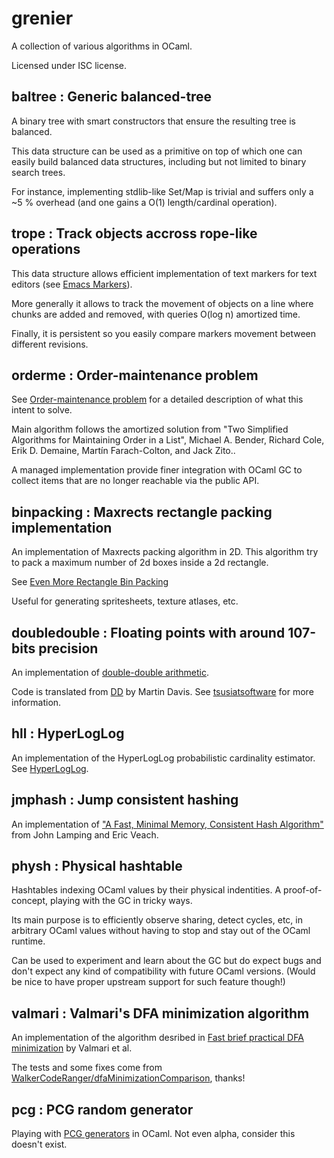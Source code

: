 # grenier

A collection of various algorithms in OCaml.

Licensed under ISC license.

## baltree : Generic balanced-tree
  
A binary tree with smart constructors that ensure the resulting tree is
balanced.

This data structure can be used as a primitive on top of which one can easily
build balanced data structures, including but not limited to binary search
trees.

For instance, implementing stdlib-like Set/Map is trivial and suffers only a ~5
% overhead (and one gains a O(1) length/cardinal operation).

## trope : Track objects accross rope-like operations

This data structure allows efficient implementation of text markers for text editors (see 
[Emacs Markers](http://www.gnu.org/software/emacs/manual/html_node/elisp/Markers.html)).

More generally it allows to track the movement of objects on a line where
chunks are added and removed, with queries O(log n) amortized time.

Finally, it is persistent so you easily compare markers movement between
different revisions. 

## orderme : Order-maintenance problem

See [Order-maintenance problem](https://en.wikipedia.org/wiki/Order-maintenance_problem)
for a detailed description of what this intent to solve.

Main algorithm follows the amortized solution from "Two Simplified
Algorithms for Maintaining Order in a List", Michael A. Bender, Richard Cole,
Erik D. Demaine, Martín Farach-Colton, and Jack Zito..

A managed implementation provide finer integration with OCaml GC to collect
items that are no longer reachable via the public API.

## binpacking : Maxrects rectangle packing implementation

An implementation of Maxrects packing algorithm in 2D.  This algorithm try to
pack a maximum number of 2d boxes inside a 2d rectangle. 

See [Even More Rectangle Bin Packing](http://clb.demon.fi/projects/even-more-rectangle-bin-packing)

Useful for generating spritesheets, texture atlases, etc.

## doubledouble : Floating points with around 107-bits precision 

An implementation of [double-double arithmetic](https://en.wikipedia.org/wiki/Quadruple-precision_floating-point_format#Double-double_arithmetic).

Code is translated from [DD](http://tsusiatsoftware.net/dd/main.html) by Martin Davis.
See [tsusiatsoftware](http://tsusiatsoftware.net) for more information.

## hll : HyperLogLog

An implementation of the HyperLogLog probabilistic cardinality estimator.
See [HyperLogLog](https://en.wikipedia.org/wiki/HyperLogLog).

## jmphash : Jump consistent hashing

An implementation of 
["A Fast, Minimal Memory, Consistent Hash Algorithm"](http://arxiv.org/abs/1406.2294)
from John Lamping and Eric Veach.

## physh : Physical hashtable

Hashtables indexing OCaml values by their physical indentities.  A
proof-of-concept, playing with the GC in tricky ways.

Its main purpose is to efficiently observe sharing, detect cycles, etc, in
arbitrary OCaml values without having to stop and stay out of the OCaml
runtime.

Can be used to experiment and learn about the GC but do expect bugs and don't
expect any kind of compatibility with future OCaml versions.
(Would be nice to have proper upstream support for such feature though!)

## valmari : Valmari's DFA minimization algorithm

An implementation of the algorithm desribed in [Fast brief practical DFA
minimization](https://dl.acm.org/citation.cfm?id=2109576) by Valmari et al.

The tests and some fixes come from
[WalkerCodeRanger/dfaMinimizationComparison](https://github.com/WalkerCodeRanger/dfaMinimizationComparison), thanks!

## pcg : PCG random generator

Playing with [PCG generators](http://www.pcg-random.org/) in OCaml.
Not even alpha, consider this doesn't exist.
